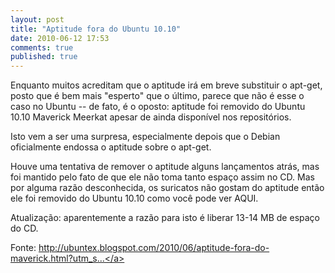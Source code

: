 ```yaml
---
layout: post
title: "Aptitude fora do Ubuntu 10.10"
date: 2010-06-12 17:53
comments: true
published: true
---
```


Enquanto muitos acreditam que o aptitude irá em  breve substituir o apt-get, posto que é bem mais "esperto" que o último,  parece que não é esse o caso no Ubuntu -- de fato, é o oposto: aptitude  foi removido do Ubuntu 10.10 Maverick Meerkat apesar de ainda  disponível nos repositórios.

Isto vem a ser uma surpresa, especialmente depois que o Debian oficialmente endossa o aptitude sobre o apt-get.

Houve uma tentativa de remover o aptitude alguns lançamentos atrás,  mas foi mantido pelo fato de que ele não toma tanto espaço assim no CD.  Mas por alguma razão desconhecida, os suricatos não gostam do aptitude  então ele foi removido do Ubuntu 10.10 como você pode ver AQUI.

Atualização: aparentemente a razão para isto é liberar 13-14 MB de espaço do CD.

Fonte: <a title="http://ubuntex.blogspot.com/2010/06/aptitude-fora-do-maverick.html?utm_source=feedburner&amp;utm_medium=feed&amp;utm_campaign=Feed%3A+ubuntuPosts+%28Posts+Ubuntu%29" href="http://ubuntex.blogspot.com/2010/06/aptitude-fora-do-maverick.html?utm_source=feedburner&amp;utm_medium=feed&amp;utm_campaign=Feed%3A+ubuntuPosts+%28Posts+Ubuntu%29">http://ubuntex.blogspot.com/2010/06/aptitude-fora-do-maverick.html?utm_s...</a>
